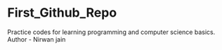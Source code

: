 # First_Github_Repo
Practice codes for learning programming and computer science basics. 
Author - Nirwan jain
